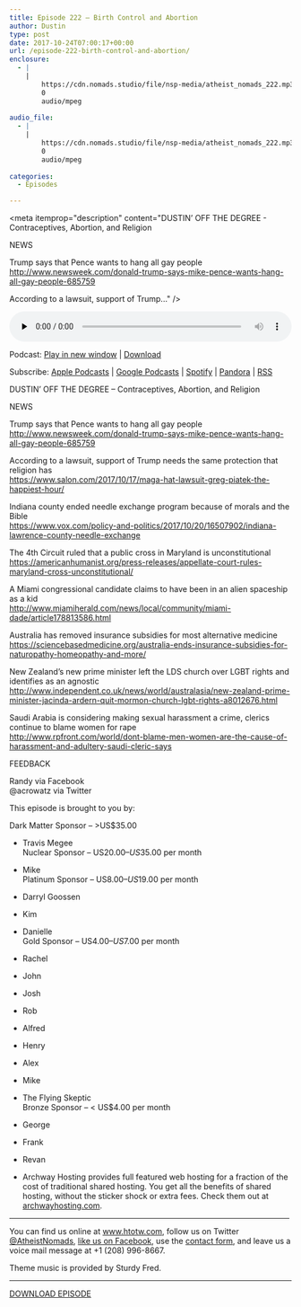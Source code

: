 ```yaml
---
title: Episode 222 – Birth Control and Abortion
author: Dustin
type: post
date: 2017-10-24T07:00:17+00:00
url: /episode-222-birth-control-and-abortion/
enclosure:
  - |
    |
        https://cdn.nomads.studio/file/nsp-media/atheist_nomads_222.mp3
        0
        audio/mpeg
        
audio_file:
  - |
    |
        https://cdn.nomads.studio/file/nsp-media/atheist_nomads_222.mp3
        0
        audio/mpeg
        
categories:
  - Episodes

---
```

<div itemscope itemtype="http://schema.org/AudioObject">
  <meta itemprop="name" content="Episode 222 &#8211; Birth Control and Abortion" />
  
  <meta itemprop="uploadDate" content="2017-10-24T01:00:17-06:00" />
  
  <meta itemprop="encodingFormat" content="audio/mpeg" />
  
  <meta itemprop="description" content="DUSTIN’ OFF THE DEGREE - Contraceptives, Abortion, and Religion

NEWS

Trump says that Pence wants to hang all gay people
 http://www.newsweek.com/donald-trump-says-mike-pence-wants-hang-all-gay-people-685759

According to a lawsuit, support of Trump..." />
  
  <meta itemprop="contentUrl" content="https://dts.podtrac.com/redirect.mp3/cdn.nomads.studio/file/nsp-media/atheist_nomads_222.mp3" />
  </p> 
  
  <div class="powerpress_player" id="powerpress_player_8485">
    <audio class="wp-audio-shortcode" id="audio-1643-229" preload="none" style="width: 100%;" controls="controls"><source type="audio/mpeg" src="https://dts.podtrac.com/redirect.mp3/cdn.nomads.studio/file/nsp-media/atheist_nomads_222.mp3?_=229" /><a href="https://dts.podtrac.com/redirect.mp3/cdn.nomads.studio/file/nsp-media/atheist_nomads_222.mp3">https://dts.podtrac.com/redirect.mp3/cdn.nomads.studio/file/nsp-media/atheist_nomads_222.mp3</a></audio>
  </div>
</div>

<p class="powerpress_links powerpress_links_mp3">
  Podcast: <a href="https://dts.podtrac.com/redirect.mp3/cdn.nomads.studio/file/nsp-media/atheist_nomads_222.mp3" class="powerpress_link_pinw" target="_blank" title="Play in new window" onclick="return powerpress_pinw('https://htotw.com/?powerpress_pinw=1643-podcast');" rel="nofollow">Play in new window</a> | <a href="https://dts.podtrac.com/redirect.mp3/cdn.nomads.studio/file/nsp-media/atheist_nomads_222.mp3" class="powerpress_link_d" title="Download" rel="nofollow" download="atheist_nomads_222.mp3">Download</a>
</p>

<p class="powerpress_links powerpress_subscribe_links">
  Subscribe: <a href="https://podcasts.apple.com/us/podcast/humanists-take-on-the-world/id530050098?mt=2&ls=1" class="powerpress_link_subscribe powerpress_link_subscribe_itunes" target="_blank" title="Subscribe on Apple Podcasts" rel="nofollow">Apple Podcasts</a> | <a href="https://www.google.com/podcasts?feed=aHR0cDovL2F0aGVpc3Rub21hZHMubGlic3luLmNvbS9yc3M%3D" class="powerpress_link_subscribe powerpress_link_subscribe_googleplay" target="_blank" title="Subscribe on Google Podcasts" rel="nofollow">Google Podcasts</a> | <a href="https://open.spotify.com/show/3LzK2xZGike6Tc1GEMtMbr?si=LieN9SNuTpq96smuaUsH8A" class="powerpress_link_subscribe powerpress_link_subscribe_spotify" target="_blank" title="Subscribe on Spotify" rel="nofollow">Spotify</a> | <a href="https://www.pandora.com/podcast/atheist-nomads/PC:10122?corr=62071012&part=ug" class="powerpress_link_subscribe powerpress_link_subscribe_pandora" target="_blank" title="Subscribe on Pandora" rel="nofollow">Pandora</a> | <a href="https://htotw.com/feed/podcast/" class="powerpress_link_subscribe powerpress_link_subscribe_rss" target="_blank" title="Subscribe via RSS" rel="nofollow">RSS</a>
</p>

<center>
</center>DUSTIN’ OFF THE DEGREE &#8211; Contraceptives, Abortion, and Religion

NEWS

Trump says that Pence wants to hang all gay people  
 <http://www.newsweek.com/donald-trump-says-mike-pence-wants-hang-all-gay-people-685759>

According to a lawsuit, support of Trump needs the same protection that religion has  
 <https://www.salon.com/2017/10/17/maga-hat-lawsuit-greg-piatek-the-happiest-hour/>

Indiana county ended needle exchange program because of morals and the Bible  
 <https://www.vox.com/policy-and-politics/2017/10/20/16507902/indiana-lawrence-county-needle-exchange>

The 4th Circuit ruled that a public cross in Maryland is unconstitutional  
 <https://americanhumanist.org/press-releases/appellate-court-rules-maryland-cross-unconstitutional/>

A Miami congressional candidate claims to have been in an alien spaceship as a kid  
 <http://www.miamiherald.com/news/local/community/miami-dade/article178813586.html>

Australia has removed insurance subsidies for most alternative medicine  
 <https://sciencebasedmedicine.org/australia-ends-insurance-subsidies-for-naturopathy-homeopathy-and-more/>

New Zealand&#8217;s new prime minister left the LDS church over LGBT rights and identifies as an agnostic  
 <http://www.independent.co.uk/news/world/australasia/new-zealand-prime-minister-jacinda-ardern-quit-mormon-church-lgbt-rights-a8012676.html>

Saudi Arabia is considering making sexual harassment a crime, clerics continue to blame women for rape  
 <http://www.rpfront.com/world/dont-blame-men-women-are-the-cause-of-harassment-and-adultery-saudi-cleric-says>

FEEDBACK

Randy via Facebook  
@acrowatz via Twitter

This episode is brought to you by:

Dark Matter Sponsor – >US$35.00  
* Travis Megee  
Nuclear Sponsor – US$20.00 – US$35.00 per month  
* Mike  
Platinum Sponsor – US$8.00 – US$19.00 per month  
* Darryl Goossen  
* Kim  
* Danielle  
Gold Sponsor – US$4.00 – US$7.00 per month  
* Rachel  
* John  
* Josh  
* Rob  
* Alfred  
* Henry  
* Alex  
* Mike  
* The Flying Skeptic  
Bronze Sponsor – < US$4.00 per month  
* George  
* Frank  
* Revan

* Archway Hosting provides full featured web hosting for a fraction of the cost of traditional shared hosting. You get all the benefits of shared hosting, without the sticker shock or extra fees. Check them out at <a href="http://archwayhosting.com/" target="_blank" rel="noopener">archwayhosting.com</a>.

<hr width="500" />

You can find us online at <a href="https://www.htotw.com/" target="_blank" rel="noopener">www.htotw.com</a>, follow us on Twitter <a href="https://htotw.com/twitter" target="_blank" rel="noopener">@AtheistNomads</a>, <a href="https://htotw.com/facebook" target="_blank" rel="noopener">like us on Facebook</a>, use the [contact form](https://htotw.com/contact), and leave us a voice mail message at +1 (208) 996-8667.

Theme music is provided by Sturdy Fred.

<hr width="”500”" />

[DOWNLOAD EPISODE][1]

 [1]: https://dts.podtrac.com/redirect.mp3/cdn.nomads.studio/file/nsp-media/atheist_nomads_222.mp3